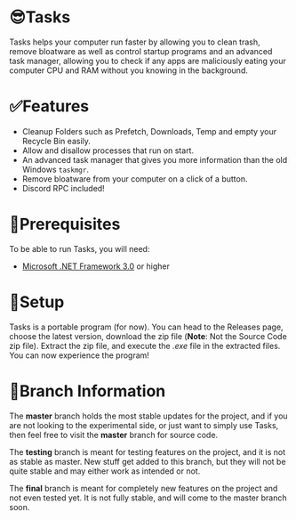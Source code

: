 # 😎Tasks

Tasks helps your computer run faster by allowing you to clean trash, remove bloatware as well as control startup programs and an advanced task manager, allowing you to check if any apps are maliciously eating your computer CPU and RAM without you knowing in the background.


# ✅Features

- Cleanup Folders such as Prefetch, Downloads, Temp and empty your Recycle Bin easily.
- Allow and disallow processes that run on start.
- An advanced task manager that gives you more information than the old Windows `taskmgr`.
- Remove bloatware from your computer on a click of a button.
- Discord RPC included!

# 🦺Prerequisites

To be able to run Tasks, you will need:
- [Microsoft .NET Framework 3.0](https://www.microsoft.com/en-us/download/details.aspx?id=3005) or higher


# 🎁Setup

Tasks is a portable program (for now). You can head to the Releases page, choose the latest version, download the zip file (**Note**: Not the Source Code zip file). Extract the zip file, and execute the *.exe* file in the extracted files. You can now experience the program!


# 📐Branch Information

The **master** branch holds the most stable updates for the project, and if you are not looking to the experimental side, or just want to simply use Tasks, then feel free to visit the **master** branch for source code.

The **testing** branch is meant for testing features on the project, and it is not as stable as master. New stuff get added to this branch, but they will not be quite stable and may either work as intended or not.

The **final** branch is meant for completely new features on the project and not even tested yet. It is not fully stable, and will come to the master branch soon.

